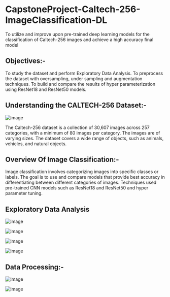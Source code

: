 # CapstoneProject-Caltech-256-ImageClassification-DL
To utilize and improve upon pre-trained deep learning models for the classification of Caltech-256 images and achieve a high accuracy final model


## Objectives:-
To study the dataset and perform Exploratory Data Analysis.
To preprocess the dataset with oversampling, under sampling and augmentation techniques.
To build and compare the results of hyper parameterization using ResNet18 and ResNet50 models.


## Understanding the CALTECH-256 Dataset:-
![image](https://github.com/user-attachments/assets/988f3de1-2cac-4bab-bc2d-d39a59a026da)

The Caltech-256 dataset is a collection of 30,607 images across 257 categories, with a minimum of 80 images per category.
The images are of varying sizes.
The dataset covers a wide range of objects, such as animals, vehicles, and natural objects.

## Overview Of Image Classification:-
Image classification involves categorizing images into specific classes or labels.
The goal is to use and compare models that provide best accuracy in differentiating between different categories of images.
Techniques used pre-trained CNN models such as ResNet18 and ResNet50 and hyper parameter tuning.

## Exploratory Data Analysis
![image](https://github.com/user-attachments/assets/fa20699c-da9e-47b8-8c18-94c3c99fd7e2)

![image](https://github.com/user-attachments/assets/3e7f37aa-9dd0-4904-a0a8-83df286fccfb)

![image](https://github.com/user-attachments/assets/e74569b4-ddbb-4da5-aa6c-41f09a71d498)

![image](https://github.com/user-attachments/assets/e414bedf-1318-47f7-98a5-6ff9bf202872)

## Data Processing:-
![image](https://github.com/user-attachments/assets/08ff8dcd-858f-4f5d-924a-178dd67d5455)

![image](https://github.com/user-attachments/assets/ec25f2c5-a90d-42db-9daa-6a60a8e96050)









